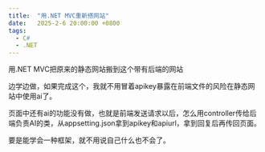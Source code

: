 ```yaml
---
title:  "用.NET MVC重新搭网站"
date:   2025-2-6 20:00:00 +0800
tags:
  - C#
  - .NET
---
```


用.NET MVC把原来的静态网站搬到这个带有后端的网站

边学边做，如果完成这个，我就不用冒着apikey暴露在前端文件的风险在静态网站中使用ai了。

页面中还有ai的功能没有做，也就是前端发送请求以后，怎么用controller传给后端负责AI的类，从appsetting.json拿到apikey和apiurl，拿到回复后再传回页面。

要是能学会一种框架，就不用说自己什么也不会了。

